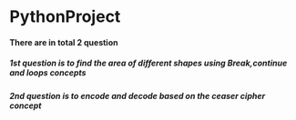 # PythonProject
#### There are in total 2 question
##### 1st question is to find the area of different shapes using Break,continue and loops concepts
##### 2nd question is to encode and decode based on the ceaser cipher concept
